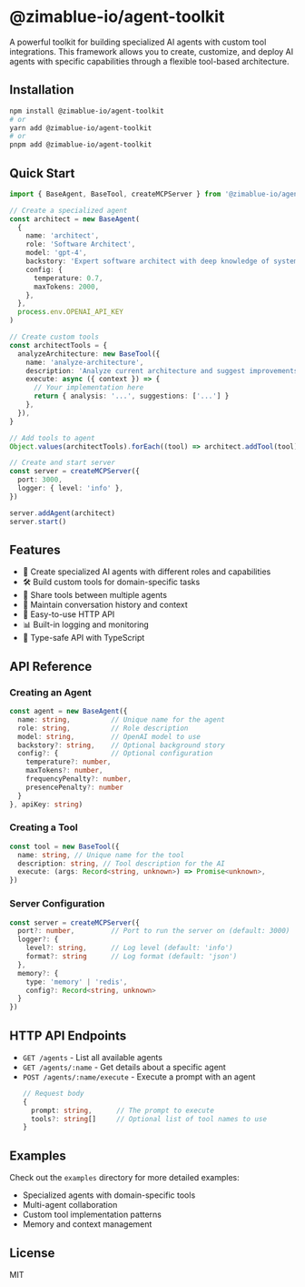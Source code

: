 # @zimablue-io/agent-toolkit

A powerful toolkit for building specialized AI agents with custom tool integrations. This framework allows you to create, customize, and deploy AI agents with specific capabilities through a flexible tool-based architecture.

## Installation

```bash
npm install @zimablue-io/agent-toolkit
# or
yarn add @zimablue-io/agent-toolkit
# or
pnpm add @zimablue-io/agent-toolkit
```

## Quick Start

```typescript
import { BaseAgent, BaseTool, createMCPServer } from '@zimablue-io/agent-toolkit'

// Create a specialized agent
const architect = new BaseAgent(
  {
    name: 'architect',
    role: 'Software Architect',
    model: 'gpt-4',
    backstory: 'Expert software architect with deep knowledge of system design...',
    config: {
      temperature: 0.7,
      maxTokens: 2000,
    },
  },
  process.env.OPENAI_API_KEY
)

// Create custom tools
const architectTools = {
  analyzeArchitecture: new BaseTool({
    name: 'analyze-architecture',
    description: 'Analyze current architecture and suggest improvements',
    execute: async ({ context }) => {
      // Your implementation here
      return { analysis: '...', suggestions: ['...'] }
    },
  }),
}

// Add tools to agent
Object.values(architectTools).forEach((tool) => architect.addTool(tool))

// Create and start server
const server = createMCPServer({
  port: 3000,
  logger: { level: 'info' },
})

server.addAgent(architect)
server.start()
```

## Features

- 🤖 Create specialized AI agents with different roles and capabilities
- 🛠 Build custom tools for domain-specific tasks
- 🔄 Share tools between multiple agents
- 📝 Maintain conversation history and context
- 🚀 Easy-to-use HTTP API
- 📊 Built-in logging and monitoring
- 🎯 Type-safe API with TypeScript

## API Reference

### Creating an Agent

```typescript
const agent = new BaseAgent({
  name: string,          // Unique name for the agent
  role: string,          // Role description
  model: string,         // OpenAI model to use
  backstory?: string,    // Optional background story
  config?: {             // Optional configuration
    temperature?: number,
    maxTokens?: number,
    frequencyPenalty?: number,
    presencePenalty?: number
  }
}, apiKey: string)
```

### Creating a Tool

```typescript
const tool = new BaseTool({
  name: string, // Unique name for the tool
  description: string, // Tool description for the AI
  execute: (args: Record<string, unknown>) => Promise<unknown>,
})
```

### Server Configuration

```typescript
const server = createMCPServer({
  port?: number,         // Port to run the server on (default: 3000)
  logger?: {
    level?: string,      // Log level (default: 'info')
    format?: string      // Log format (default: 'json')
  },
  memory?: {
    type: 'memory' | 'redis',
    config?: Record<string, unknown>
  }
})
```

## HTTP API Endpoints

- `GET /agents` - List all available agents
- `GET /agents/:name` - Get details about a specific agent
- `POST /agents/:name/execute` - Execute a prompt with an agent
  ```typescript
  // Request body
  {
    prompt: string,      // The prompt to execute
    tools?: string[]     // Optional list of tool names to use
  }
  ```

## Examples

Check out the `examples` directory for more detailed examples:

- Specialized agents with domain-specific tools
- Multi-agent collaboration
- Custom tool implementation patterns
- Memory and context management

## License

MIT
